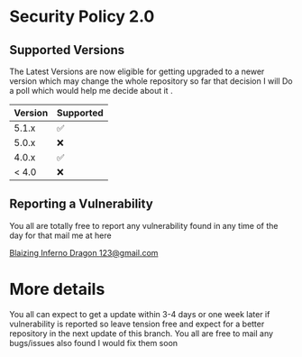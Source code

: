 # Security Policy 2.0

## Supported Versions

The Latest Versions are now eligible for getting upgraded to a newer version which may change the whole repository so far that decision I will Do a poll which would help me decide about it  .

| Version | Supported          |
| ------- | ------------------ |
| 5.1.x   | :white_check_mark: |
| 5.0.x   | :x:                |
| 4.0.x   | :white_check_mark: |
| < 4.0   | :x:                |

## Reporting a Vulnerability

You all are totally free to report any vulnerability found in any time of the day 
for that mail me at here 

<a href="mailto:bibhabbarua@gmail.com"> 

Blaizing Inferno Dragon 123@gmail.com

</a>

# More details 
You all can expect to get a update within 3-4 days or one week later if vulnerability 
is reported so leave tension free and expect for a better repository in the next update 
of this branch. You all are free to mail any bugs/issues also found I would fix them soon
